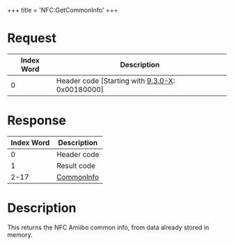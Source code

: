 +++
title = 'NFC:GetCommonInfo'
+++

# Request

| Index Word | Description                                                              |
|------------|--------------------------------------------------------------------------|
| 0          | Header code \[Starting with [9.3.0-X](9.3.0-21 "wikilink"): 0x00180000\] |

# Response

| Index Word | Description                                      |
|------------|--------------------------------------------------|
| 0          | Header code                                      |
| 1          | Result code                                      |
| 2-17       | [CommonInfo](NFC_Services#CommonInfo "wikilink") |

# Description

This returns the NFC Amiibo common info, from data already stored in
memory.
